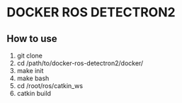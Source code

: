 # DOCKER ROS DETECTRON2
## How to use
1. git clone
1. cd /path/to/docker-ros-detectron2/docker/
1. make init
1. make bash
1. cd /root/ros/catkin_ws
1. catkin build
